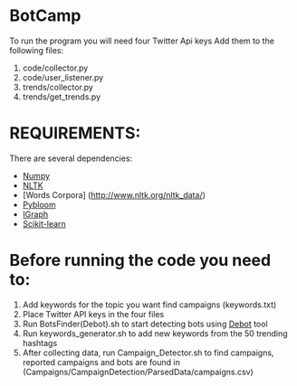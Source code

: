 # BotCamp

To run the program you will need four Twitter Api keys 
Add them to the following files:
1. code/collector.py
2. code/user_listener.py
3. trends/collector.py
4. trends/get_trends.py


# REQUIREMENTS:

There are several dependencies:
* [Numpy](http://www.numpy.org/)
* [NLTK](https://spacy.io/)
* [Words Corpora] (http://www.nltk.org/nltk_data/)
* [Pybloom](https://pypi.python.org/pypi/pybloom)
* [IGraph](https://pypi.python.org/pypi/python-igraph)
* [Scikit-learn](https://pypi.python.org/pypi/scikit-learn)

# Before running the code you need to:

1. Add keywords for the topic you want find campaigns (keywords.txt)
2. Place Twitter API keys in the four files
3. Run BotsFinder\(Debot\).sh to start detecting bots using [Debot](http://www.cs.unm.edu/~chavoshi/debot/) tool
4. Run keywords_generator.sh to add new keywords from the 50 trending hashtags
5. After collecting data, run Campaign_Detector.sh to find campaigns, reported campaigns and bots are found in (Campaigns/CampaignDetection/ParsedData/campaigns.csv)


